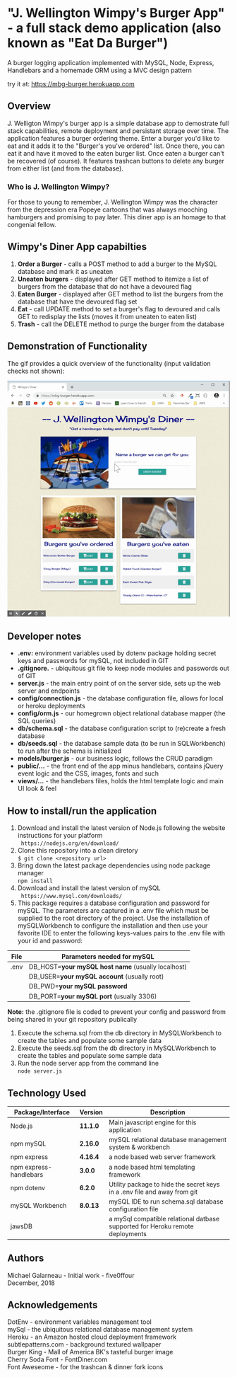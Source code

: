 # "J. Wellington Wimpy's Burger App" - a full stack demo application (also known as "Eat Da Burger")  
A burger logging application implemented with MySQL, Node, Express, Handlebars and a homemade ORM using a MVC design pattern  
  
try it at:  https://mbg-burger.herokuapp.com  
  
## Overview    
J. Welligton Wimpy's burger app is a simple database app to demostrate full stack capabilities, remote deployment and persistant storage over time. The application features a burger ordering theme. Enter a burger you'd like to eat and it adds it to the "Burger's you've ordered" list. Once there, you can eat it and have it moved to the eaten burger list. Once eaten a burger can't be recovered (of course). It features trashcan buttons to delete any burger from either list (and from the database).  
  
### Who is J. Wellington Wimpy?  
For those to young to remember,  J. Wellington Wimpy was the character from the depression era Popeye cartoons that was always mooching hamburgers and promising to pay later. This diner app is an homage to that congenial fellow.  
  
## Wimpy's Diner App capabilties  
  1) __Order a Burger__ - calls a POST method to add a burger to the MySQL database and mark it as uneaten  
  2) __Uneaten burgers__ - displayed after GET method to itemize a list of burgers from the database that do not have a devoured flag  
  3) __Eaten Burger__ - displayed after GET method to list the burgers from the database that have the devoured flag set  
  4) __Eat__ - call UPDATE method to set a burger's flag to devoured and calls GET to redisplay the lists (moves it from uneaten to eaten list)  
  5) __Trash__ - call the DELETE method to purge the burger from the database  
  
## Demonstration of Functionality    
    
The gif provides a quick overview of the functionality (input validation checks not shown):    
  
![Wimpy's Diner](./public/assets/images/burger-demo.gif)  
    
## Developer notes  
- **.env:**  environment variables used by dotenv package holding secret keys and passwords for mySQL, not included in GIT    
- **.gitignore.** - ubiquitous git file to keep node modules and passwords out of GIT  
- **server.js** - the main entry point of on the server side, sets up the web server and endpoints  
- **config/connection.js** - the database configuration file, allows for local or heroku deployments  
- **config/orm.js** - our homegrown object relational database mapper (the SQL queries)  
- **db/schema.sql** - the database configuration script to (re)create a fresh database  
- **db/seeds.sql** - the database sample data (to be run in SQLWorkbench) to run after the schema is initialized  
- **models/burger.js** - our business logic, follows the CRUD paradigm  
- **public/...** - the front end of the app minus handlebars, contains jQuery event logic and the CSS, images, fonts and such  
- **views/...** - the handlebars files, holds the html template logic and main UI look & feel  
  
## How to install/run the application    
1. Download and install the latest version of Node.js following the website instructions for your platform  
   ` https://nodejs.org/en/download/`   
2. Clone this repository into a clean diretory  
   `$ git clone <repository url>`  
3. Bring down the latest package dependencies using node package manager  
   `npm install`  
4. Download and install the latest version of mySQL  
   ` https://www.mysql.com/downloads/`   
5. This package requires a database configuration and password for mySQL. The parameters are captured in a .env file which must be supplied to the root directory of the project.  Use the installation of mySQLWorkbench to configure the installation and then use your favorite IDE to enter the following keys-values pairs to the .env file with your id and password:  
  
| File        | Parameters needed for mySQL                                          |
| ----------- | -------------------------------------------------------------------- |
| .env        | DB_HOST=__your mySQL host name__   (usually localhost)               | 
|             | DB_USER=__your mySQL account__     (usually root)                    |
|             | DB_PWD=__your mySQL password__                                       |
|             | DB_PORT=__your mySQL port__        (usually 3306)                    |
  
__Note:__  the .gitignore file is coded to prevent your config and password from being shared in your git repository publically    

1. Execute the schema.sql from the db directory in MySQLWorkbench to create the tables and populate some sample data  
1. Execute the seeds.sql from the db directory in MySQLWorkbench to create the tables and populate some sample data  
2. Run the node server app from the command line  
   `node server.js`  
  
## Technology Used  
    
| Package/Interface | Version     | Description                                                              |
| ----------------- | ----------- | ------------------------------------------------------------------------ |
| Node.js           | __11.1.0__  | Main javascript engine for this application                              |
| npm mySQL         | __2.16.0__  | mySQL relational database management system & workbench                  |
| npm express       | __4.16.4__  | a node based web server framework                   |
| npm express-handlebars| __3.0.0__  |a node based html templating framework |
| npm dotenv        | __6.2.0__   | Utility package to hide the secret keys in a .env file and away from git |
| mySQL Workbench   | __8.0.13__  | mySQL IDE to run schema.sql database configuration file                  | 
| jawsDB            |             | a mySql compatible relational datbase supported for Heroku remote deployments | 
  
## Authors    
Michael Galarneau - Initial work - five0ffour  
December, 2018  
  
## Acknowledgements    
DotEnv - environment variables management tool  
mySql - the ubiquitous relational database management system  
Heroku - an Amazon hosted cloud deployment framework  
subtlepatterns.com - background textured wallpaper  
Burger King - Mall of America BK's tasteful burger image  
Cherry Soda Font - FontDiner.com  
Font Aweseome - for the trashcan & dinner fork icons  